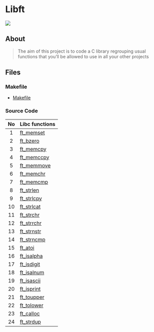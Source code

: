 # Libft



![](https://img.shields.io/tokei/lines/github/timygerdes/Libft?style=plastic?color=blue)

## About

>The aim of this project is to code a C library regrouping usual functions that you’ll be allowed to use in all your other projects

## Files

### Makefile
- [Makefile](https://github.com/timygerdes/Libft/blob/master/Makefile)

### Source Code
| No  | Libc functions                                                             |
| :-: | :------------------------------------------------------------------------- |
| 1   | [ft_memset](https://github.com/timygerdes/Libft/blob/master/ft_memset.c)   |
| 2   | [ft_bzero](https://github.com/timygerdes/Libft/blob/master/ft_bzero.c)     |
| 3   | [ft_memcpy](https://github.com/timygerdes/Libft/blob/master/ft_memcpy.c)   |
| 4   | [ft_memccpy](https://github.com/timygerdes/Libft/blob/master/ft_memccpy.c) |
| 5   | [ft_memmove](https://github.com/timygerdes/Libft/blob/master/ft_memmove.c) |
| 6   | [ft_memchr](https://github.com/timygerdes/Libft/blob/master/ft_memchr.c)   |
| 7   | [ft_memcmp](https://github.com/timygerdes/Libft/blob/master/ft_memcmp.c)   |
| 8   | [ft_strlen](https://github.com/timygerdes/Libft/blob/master/ft_strlen.c)   |
| 9   | [ft_strlcpy](https://github.com/timygerdes/Libft/blob/master/ft_strlcpy.c) |
| 10  | [ft_strlcat](https://github.com/timygerdes/Libft/blob/master/ft_strlcat.c) |
| 11  | [ft_strchr](https://github.com/timygerdes/Libft/blob/master/ft_strchr.c)   |
| 12  | [ft_strrchr](https://github.com/timygerdes/Libft/blob/master/ft_strrchr.c) |
| 13  | [ft_strnstr](https://github.com/timygerdes/Libft/blob/master/ft_strnstr.c) |
| 14  | [ft_strncmp](https://github.com/timygerdes/Libft/blob/master/ft_strncmp.c) |
| 15  | [ft_atoi](https://github.com/timygerdes/Libft/blob/master/ft_atoi.c)       |
| 16  | [ft_isalpha](https://github.com/timygerdes/Libft/blob/master/ft_isalpha.c) |
| 17  | [ft_isdigit](https://github.com/timygerdes/Libft/blob/master/ft_isdigit.c) |
| 18  | [ft_isalnum](https://github.com/timygerdes/Libft/blob/master/ft_isalnum.c) |
| 19  | [ft_isascii](https://github.com/timygerdes/Libft/blob/master/ft_isascii.c) |
| 20  | [ft_isprint](https://github.com/timygerdes/Libft/blob/master/ft_isprint.c) |
| 21  | [ft_toupper](https://github.com/timygerdes/Libft/blob/master/ft_toupper.c) |
| 22  | [ft_tolower](https://github.com/timygerdes/Libft/blob/master/ft_tolower.c) |
| 23  | [ft_calloc](https://github.com/timygerdes/Libft/blob/master/ft_calloc.c)   |
| 24  | [ft_strdup](https://github.com/timygerdes/Libft/blob/master/ft_strdup.c)   |